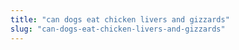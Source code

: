 ```yaml
---
title: "can dogs eat chicken livers and gizzards"
slug: "can-dogs-eat-chicken-livers-and-gizzards"
---
```


